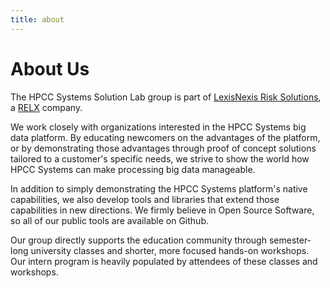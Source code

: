 ```yaml
---
title: about
---
```


# About Us

The HPCC Systems Solution Lab group is part of [LexisNexis Risk Solutions](https://risk.lexisnexis.com),
a [RELX](https://www.relx.com) company.

We work closely with organizations interested in the HPCC Systems big data platform.
By educating newcomers on the advantages of the platform, or by demonstrating those
advantages through proof of concept solutions tailored to a customer's specific needs,
we strive to show the world how HPCC Systems can make processing big data manageable.

In addition to simply demonstrating the HPCC Systems platform's native capabilities,
we also develop tools and libraries that extend those capabilities in new directions.
We firmly believe in Open Source Software, so all of our public tools are available on Github.

Our group directly supports the education community through semester-long university classes and shorter, more focused hands-on workshops. Our intern program is heavily populated by attendees of these classes and workshops.
